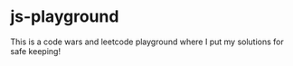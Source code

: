 # js-playground

This is a code wars and leetcode playground where I put my solutions for safe keeping!
